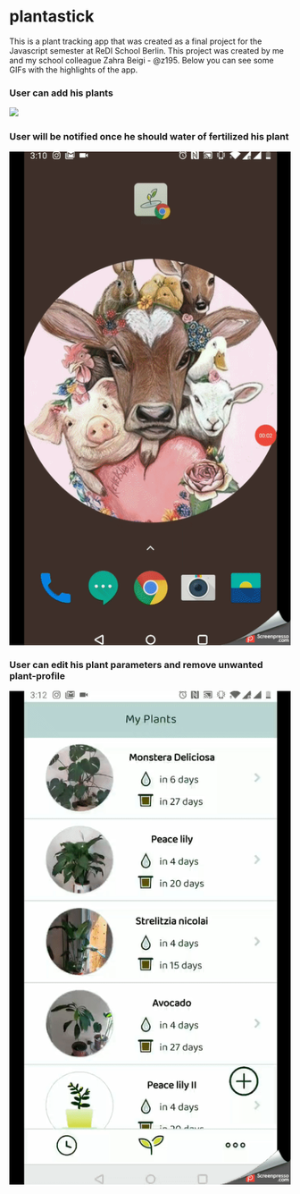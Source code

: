 # plantastick
This is a plant tracking app that was created as a final project for the Javascript semester at ReDI School Berlin. 
This project was created by me and my school colleague Zahra Beigi - @z195. Below you can see some GIFs with the highlights of the app. 

### User can add his plants 
![](appGIFs/Add-plant.gif)

### User will be notified once he should water of fertilized his plant 
![](appGIFs/Care-notification-mark-as-done.gif)

### User can edit his plant parameters and remove unwanted plant-profile
![](appGIFs/Delete-edit-plant-profile.gif)
 
